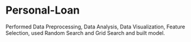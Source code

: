 # Personal-Loan
Performed Data Preprocessing, Data Analysis, Data Visualization, Feature Selection, used Random Search and Grid Search and built model.
